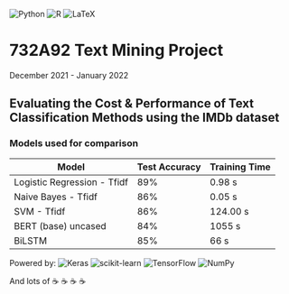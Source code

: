 ![Python](https://img.shields.io/badge/python-3670A0?style=for-the-badge&logo=python&logoColor=ffdd54) ![R](https://img.shields.io/badge/r-%23276DC3.svg?style=for-the-badge&logo=r&logoColor=white) ![LaTeX](https://img.shields.io/badge/latex-%23008080.svg?style=for-the-badge&logo=latex&logoColor=white)

# 732A92 Text Mining Project 

December 2021 - January 2022

## Evaluating the Cost & Performance of Text Classification Methods using the IMDb dataset 

### Models used for comparison


| Model                       | Test Accuracy | Training Time |
| --------------------------- | ------------- | ------------- |
| Logistic Regression - Tfidf | 89%           | 0.98 s        |
| Naive Bayes - Tfidf         | 86%           | 0.05 s        |
| SVM - Tfidf                 | 86%           | 124.00 s      |
| BERT (base) uncased         | 84%           | 1055 s        |
| BiLSTM                      | 85%           | 66 s          |

Powered by: ![Keras](https://a11ybadges.com/badge?logo=keras) ![scikit-learn](https://a11ybadges.com/badge?logo=scikitlearn) ![TensorFlow](https://a11ybadges.com/badge?logo=tensorflow) ![NumPy](https://a11ybadges.com/badge?logo=numpy)

And lots of :coffee: :coffee: :coffee: :coffee:
